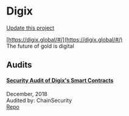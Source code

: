 
# Digix

[Update this project](https://github.com/ConsenSys/blockchainSecurityDB/edit/master/projects/digix.json)
  
[https://digix.global/#/](https://digix.global/#/)<br>
The future of gold is digital


## Audits



#### [Security Audit of Digix's Smart Contracts](https://github.com/ChainSecurity/audits/blob/master/ChainSecurity_Digix.pdf)

December, 2018<br>
Audited by: ChainSecurity<br>
[Repo](https://github.com/DigixGlobal/dao-contracts)<br>
      

  



